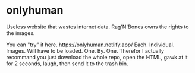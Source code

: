 # onlyhuman

Useless website that wastes internet data.
Rag'N'Bones owns the rights to the images.

You can "try" it here.
https://onlyhuman.netlify.app/
Each. Individual. Images. Will have to be loaded. One. By. One.
Therefor I actually recommand you just download the whole repo, open the HTML, gawk at it for 2 seconds, laugh, then send it to the trash bin.
